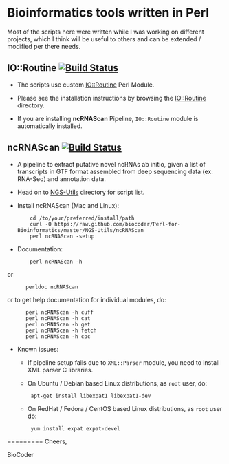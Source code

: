 Bioinformatics tools written in Perl
====================================
Most of the scripts here were written while I was working on different projects, which I think will be useful to others and can be extended / modified per there needs.

IO::Routine [![Build Status](https://api.travis-ci.org/biocoder/Perl-for-Bioinformatics.png?branch=master)](https://travis-ci.org/biocoder/Perl-for-Bioinformatics)
----------------------------
* The scripts use custom [IO::Routine](https://github.com/biocoder/Perl-for-Bioinformatics/tree/master/IO-Routine) Perl Module.

* Please see the installation instructions by browsing the [IO::Routine](https://github.com/biocoder/Perl-for-Bioinformatics/tree/master/IO-Routine) directory.

* If you are installing **ncRNAScan** Pipeline, `IO::Routine` module is automatically installed.

ncRNAScan [![Build Status](https://api.travis-ci.org/biocoder/Perl-for-Bioinformatics.png?branch=master)](https://travis-ci.org/biocoder/Perl-for-Bioinformatics)
--------------------------
* A pipeline to extract putative novel ncRNAs ab initio, given a list of transcripts in GTF format assembled from deep sequencing data (ex: RNA-Seq) and annotation data.

* Head on to [NGS-Utils](https://github.com/biocoder/Perl-for-Bioinformatics/tree/master/NGS-Utils) directory for script list.

* Install ncRNAScan (Mac and Linux):

          cd /to/your/preferred/install/path
          curl -O https://raw.github.com/biocoder/Perl-for-Bioinformatics/master/NGS-Utils/ncRNAScan
          perl ncRNAScan -setup

* Documentation:
          
          perl ncRNAScan -h
or

          perldoc ncRNAScan
or to get help documentation for individual modules, do:

      	  perl ncRNAScan -h cuff
      	  perl ncRNAScan -h cat
      	  perl ncRNAScan -h get
      	  perl ncRNAScan -h fetch
      	  perl ncRNAScan -h cpc
      	  
* Known issues:

     * If pipeline setup fails due to `XML::Parser` module, you need to install XML parser C libraries.
     * On Ubuntu / Debian based Linux distributions, as `root` user, do:
     
            apt-get install libexpat1 libexpat1-dev
                    
     * On RedHat / Fedora / CentOS based Linux distributions, as `root` user do:
     
            yum install expat expat-devel


=========
Cheers,

BioCoder
